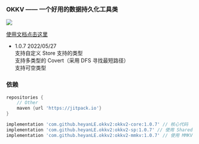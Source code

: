 ### OKKV —— 一个好用的数据持久化工具类

[![](https://jitpack.io/v/heyanLE/okkv2.svg)](https://jitpack.io/#heyanLE/okkv2)

[使用文档点击这里](https://github.com/heyanLE/okkv2/tree/main/doc/menu.md)

* 1.0.7 2022/05/27  
支持自定义 Store 支持的类型  
支持多类型的 Covert（采用 DFS 寻找最短路径）  
支持可空类型

### 依赖

```groovy
repositories {
    // Other
    maven {url 'https://jitpack.io'}
}
```

```groovy
implementation 'com.github.heyanLE.okkv2:okkv2-core:1.0.7' // 核心代码
implementation 'com.github.heyanLE.okkv2:okkv2-sp:1.0.7' // 使用 SharedPreference 储存
implementation 'com.github.heyanLE.okkv2:okkv2-mmkv:1.0.7' // 使用 MMKV 储存
```